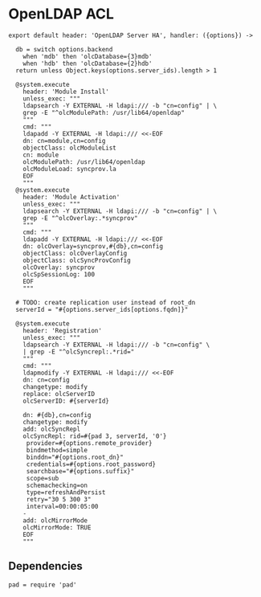 
# OpenLDAP ACL

    export default header: 'OpenLDAP Server HA', handler: ({options}) ->
    
      db = switch options.backend
        when 'mdb' then 'olcDatabase={3}mdb'
        when 'hdb' then 'olcDatabase={2}hdb'
      return unless Object.keys(options.server_ids).length > 1

      @system.execute
        header: 'Module Install'
        unless_exec: """
        ldapsearch -Y EXTERNAL -H ldapi:/// -b "cn=config" | \
        grep -E "^olcModulePath: /usr/lib64/openldap"
        """
        cmd: """
        ldapadd -Y EXTERNAL -H ldapi:/// <<-EOF
        dn: cn=module,cn=config
        objectClass: olcModuleList
        cn: module
        olcModulePath: /usr/lib64/openldap
        olcModuleLoad: syncprov.la
        EOF
        """
      @system.execute
        header: 'Module Activation'
        unless_exec: """
        ldapsearch -Y EXTERNAL -H ldapi:/// -b "cn=config" | \
        grep -E "^olcOverlay:.*syncprov"
        """
        cmd: """
        ldapadd -Y EXTERNAL -H ldapi:/// <<-EOF
        dn: olcOverlay=syncprov,#{db},cn=config
        objectClass: olcOverlayConfig
        objectClass: olcSyncProvConfig
        olcOverlay: syncprov
        olcSpSessionLog: 100
        EOF
        """

      # TODO: create replication user instead of root_dn
      serverId = "#{options.server_ids[options.fqdn]}"
      
      @system.execute
        header: 'Registration'
        unless_exec: """
        ldapsearch -Y EXTERNAL -H ldapi:/// -b "cn=config" \
        | grep -E "^olcSyncrepl:.*rid="
        """
        cmd: """
        ldapmodify -Y EXTERNAL -H ldapi:/// <<-EOF
        dn: cn=config
        changetype: modify
        replace: olcServerID
        olcServerID: #{serverId}
        
        dn: #{db},cn=config
        changetype: modify
        add: olcSyncRepl
        olcSyncRepl: rid=#{pad 3, serverId, '0'} 
         provider=#{options.remote_provider} 
         bindmethod=simple 
         binddn="#{options.root_dn}" 
         credentials=#{options.root_password} 
         searchbase="#{options.suffix}" 
         scope=sub 
         schemachecking=on 
         type=refreshAndPersist 
         retry="30 5 300 3" 
         interval=00:00:05:00
        -
        add: olcMirrorMode
        olcMirrorMode: TRUE
        EOF
        """

## Dependencies

    pad = require 'pad'
